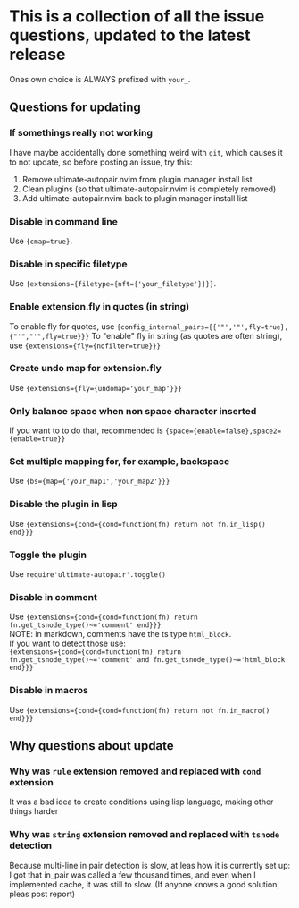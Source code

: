 # This is a collection of all the issue questions, updated to the latest release
Ones own choice is ALWAYS prefixed with `your_`.

## Questions for updating
### If somethings really not working
I have maybe accidentally done something weird with `git`, which causes it to not update, so before posting an issue, try this:
1. Remove ultimate-autopair.nvim from plugin manager install list
2. Clean plugins (so that ultimate-autopair.nvim is completely removed)
3. Add ultimate-autopair.nvim back to plugin manager install list
### Disable in command line
Use `{cmap=true}`.
### Disable in specific filetype
Use `{extensions={filetype={nft={'your_filetype'}}}}`.
### Enable extension.fly in quotes (in string)
To enable fly for quotes, use `{config_internal_pairs={{'"','"',fly=true},{"'","'",fly=true}}}`
To "enable" fly in string (as quotes are often string), use `{extensions={fly={nofilter=true}}}`
### Create undo map for extension.fly
Use `{extensions={fly={undomap='your_map'}}}`
### Only balance space when non space character inserted
If you want to to do that, recommended is `{space={enable=false},space2={enable=true}}`
### Set multiple mapping for, for example, backspace
Use `{bs={map={'your_map1','your_map2'}}}`
### Disable the plugin in lisp
Use `{extensions={cond={cond=function(fn) return not fn.in_lisp() end}}}`
### Toggle the plugin
Use `require'ultimate-autopair'.toggle()`
### Disable in comment
Use `{extensions={cond={cond=function(fn) return fn.get_tsnode_type()~='comment' end}}}`\
NOTE: in markdown, comments have the ts type `html_block`.\
If you want to detect those use:\
`{extensions={cond={cond=function(fn) return fn.get_tsnode_type()~='comment' and fn.get_tsnode_type()~='html_block' end}}}`

### Disable in macros
Use `{extensions={cond={cond=function(fn) return not fn.in_macro() end}}}`

## Why questions about update
### Why was `rule` extension removed and replaced with `cond` extension
It was a bad idea to create conditions using lisp language, making other things harder
### Why was `string` extension removed and replaced with `tsnode` detection
Because multi-line in pair detection is slow, at leas how it is currently set up: I got that in_pair was called a few thousand times, and even when I implemented cache, it was still to slow. (If anyone knows a good solution, pleas post report)
